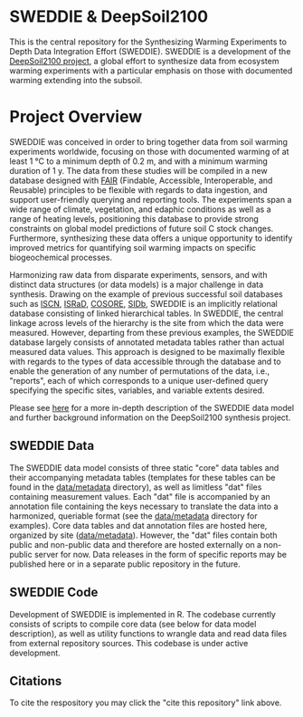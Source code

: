 # SWEDDIE & DeepSoil2100
This is the central repository for the Synthesizing Warming Experiments to Depth Data Integration Effort (SWEDDIE). SWEDDIE is a development of the [DeepSoil2100 project](https://iscn.fluxdata.org/network/partner-networks/deepsoil2100/), a global effort to synthesize data from ecosystem warming experiments with a particular emphasis on those with documented warming extending into the subsoil.

# Project Overview
SWEDDIE was conceived in order to bring together data from soil warming experiments worldwide, focusing on those with documented warming of at least 1 °C to a minimum depth of 0.2 m, and with a minimum warming duration of 1 y. The data from these studies will be compiled in a new database designed with [FAIR](https://doi.org/10.1038/sdata.2016.18) (Findable, Accessible, Interoperable, and Reusable) principles to be flexible with regards to data ingestion, and support user-friendly querying and reporting tools. The experiments span a wide range of climate, vegetation, and edaphic conditions as well as a range of heating levels, positioning this database to provide strong constraints on global model predictions of future soil C stock changes. Furthermore, synthesizing these data offers a unique opportunity to identify improved metrics for quantifying soil warming impacts on specific biogeochemical processes.

Harmonizing raw data from disparate experiments, sensors, and with distinct data structures (or data models) is a major challenge in data synthesis. Drawing on the example of previous successful soil databases such as [ISCN](https://iscn.fluxdata.org/), [ISRaD](https://soilradiocarbon.org/), [COSORE](https://doi.org/10.1111/gcb.15353), [SIDb](https://doi.org/10.5194/essd-12-1511-2020), SWEDDIE is an implicitly relational database consisting of linked hierarchical tables. In SWEDDIE, the central linkage across levels of the hierarchy is the site from which the data were measured. However, departing from these previous examples, the SWEDDIE database largely consists of annotated metadata tables rather than actual measured data values. This approach is designed to be maximally flexible with regards to the types of data accessible through the database and to enable the generation of any number of permutations of the data, i.e., "reports", each of which corresponds to a unique user-defined query specifying the specific sites, variables, and variable extents desired.

Please see [here](https://docs.google.com/document/d/1WJG0aMsWCtgKBZNhEdShztkWBi-uEmywx2NxOT5R2zQ/edit?usp=sharing) for a more in-depth description of the SWEDDIE data model and further background information on the DeepSoil2100 synthesis project.

## SWEDDIE Data
The SWEDDIE data model consists of three static "core" data tables and their accompanying metadata tables (templates for these tables can be found in the [data/metadata](https://github.com/jb388/eco-warm/blob/main/data/metadata) directory), as well as limitless "dat" files containing measurement values. Each "dat" file is accompanied by an annotation file containing the keys necessary to translate the data into a harmonized, queriable format (see the [data/metadata](https://github.com/jb388/eco-warm/blob/main/data/metadata) directory for examples). Core data tables and dat annotation files are hosted here, organized by site ([data/metadata](https://github.com/jb388/eco-warm/blob/main/data/sweddie)). However, the "dat" files contain both public and non-public data and therefore are hosted externally on a non-public server for now. Data releases in the form of specific reports may be published here or in a separate public repository in the future. 

## SWEDDIE Code
Development of SWEDDIE is implemented in R. The codebase currently consists of scripts to compile core data (see below for data model description), as well as utility functions to wrangle data and read data files from external repository sources. This codebase is under active development.

## Citations
To cite the respository you may click the "cite this repository" link above.
